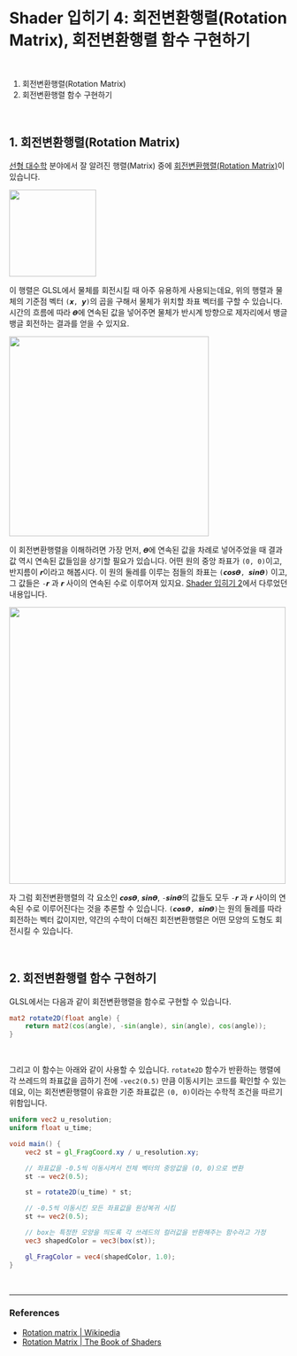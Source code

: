 # Shader 입히기 4: 회전변환행렬(Rotation Matrix), 회전변환행렬 함수 구현하기

<br>

1. 회전변환행렬(Rotation Matrix)
2. 회전변환행렬 함수 구현하기

<br>

## 1. 회전변환행렬(Rotation Matrix)

[선형 대수학](https://ko.wikipedia.org/wiki/%EC%84%A0%ED%98%95%EB%8C%80%EC%88%98%ED%95%99) 분야에서 잘 알려진 행렬(Matrix) 중에 [회전변환행렬(Rotation Matrix)](https://ko.wikipedia.org/wiki/%ED%9A%8C%EC%A0%84%EB%B3%80%ED%99%98%ED%96%89%EB%A0%AC)이 있습니다.

<img src="https://wikimedia.org/api/rest_v1/media/math/render/svg/d4a02e6b5990244f4427309f6732239b9633d62d" width="157" />

<br>

이 행렬은 GLSL에서 물체를 회전시킬 때 아주 유용하게 사용되는데요, 위의 행렬과 물체의 기준점 벡터 `(𝙭, 𝙮)`의 곱을 구해서 물체가 위치할 좌표 벡터를 구할 수 있습니다. 시간의 흐름에 따라 `𝜭`에 연속된 값을 넣어주면 물체가 반시계 방향으로 제자리에서 뱅글 뱅글 회전하는 결과를 얻을 수 있지요.

<img src="https://wikimedia.org/api/rest_v1/media/math/render/svg/e02da33f45679713d15de997449a76df48efb282" width="361" />

<br>

이 회전변환행렬을 이해하려면 가장 먼저, `𝜭`에 연속된 값을 차례로 넣어주었을 때 결과값 역시 연속된 값들임을 상기할 필요가 있습니다. 어떤 원의 중앙 좌표가 `(0, 0)`이고, 반지름이 `𝙧`이라고 해봅시다. 이 원의 둘레를 이루는 점들의 좌표는 `(𝙘𝙤𝙨𝜭, 𝙨𝙞𝙣𝜭)` 이고, 그 값들은 `-𝙧` 과 `𝙧` 사이의 연속된 수로 이루어져 있지요. [Shader 입히기 2](./shader2.md)에서 다루었던 내용입니다.

<img src="https://thebookofshaders.com/05/sincos.gif" width="500" />

<br>

자 그럼 회전변환행렬의 각 요소인 `𝙘𝙤𝙨𝜭`, `𝙨𝙞𝙣𝜭`, `-𝙨𝙞𝙣𝜭`의 값들도 모두 `-𝙧` 과 `𝙧` 사이의 연속된 수로 이루어진다는 것을 추론할 수 있습니다. `(𝙘𝙤𝙨𝜭, 𝙨𝙞𝙣𝜭)`는 원의 둘레를 따라 회전하는 벡터 값이지만, 약간의 수학이 더해진 회전변환행렬은 어떤 모양의 도형도 회전시킬 수 있습니다.

<br>

## 2. 회전변환행렬 함수 구현하기

GLSL에서는 다음과 같이 회전변환행렬을 함수로 구현할 수 있습니다.

```glsl
mat2 rotate2D(float angle) {
    return mat2(cos(angle), -sin(angle), sin(angle), cos(angle));
}
```

<br>

그리고 이 함수는 아래와 같이 사용할 수 있습니다. `rotate2D` 함수가 반환하는 행렬에 각 쓰레드의 좌표값을 곱하기 전에 `-vec2(0.5)` 만큼 이동시키는 코드를 확인할 수 있는데요, 이는 회전변환행렬이 유효한 기준 좌표값은 `(0, 0)`이라는 수학적 조건을 따르기 위함입니다.

```glsl
uniform vec2 u_resolution;
uniform float u_time;

void main() {
    vec2 st = gl_FragCoord.xy / u_resolution.xy;

    // 좌표값을 -0.5씩 이동시켜서 전체 벡터의 중앙값을 (0, 0)으로 변환
    st -= vec2(0.5);

    st = rotate2D(u_time) * st;

    // -0.5씩 이동시킨 모든 좌표값을 원상복귀 시킴
    st += vec2(0.5);

    // box는 특정한 모양을 띄도록 각 쓰레드의 컬러값을 반환해주는 함수라고 가정
    vec3 shapedColor = vec3(box(st));

    gl_FragColor = vec4(shapedColor, 1.0);
}
```

<br>

---

### References

- [Rotation matrix | Wikipedia](https://en.wikipedia.org/wiki/Rotation_matrix)
- [Rotation Matrix | The Book of Shaders](https://thebookofshaders.com/08/)
